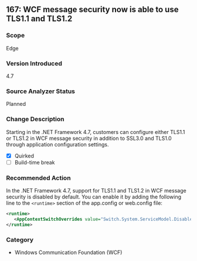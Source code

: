 ## 167: WCF message security now is able to use TLS1.1 and TLS1.2

### Scope
Edge

### Version Introduced
4.7

### Source Analyzer Status
Planned

### Change Description
Starting in the .NET Framework 4.7, customers can configure either TLS1.1 or TLS1.2 in WCF message security in addition to SSL3.0 and TLS1.0 through application configuration settings. 

- [x] Quirked
- [ ] Build-time break

### Recommended Action
In the .NET Framework 4.7, support for TLS1.1 and TLS1.2 in WCF message security is disabled by default. You can enable it by adding the following line to the `<runtime>` section of the app.config or web.config file:

   ```xml
   <runtime>
      <AppContextSwitchOverrides value="Switch.System.ServiceModel.DisableUsingServicePointManagerSecurityProtocols=false;Switch.System.Net.DontEnableSchUseStrongCrypto=false" />
   </runtime>
   ```   

### Category
* Windows Communication Foundation (WCF)